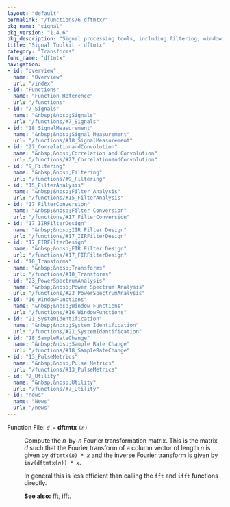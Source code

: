 ```yaml
---
layout: "default"
permalink: "/functions/6_dftmtx/"
pkg_name: "signal"
pkg_version: "1.4.6"
pkg_description: "Signal processing tools, including filtering, windowing and display functions."
title: "Signal Toolkit - dftmtx"
category: "Transforms"
func_name: "dftmtx"
navigation:
- id: "overview"
  name: "Overview"
  url: "/index"
- id: "Functions"
  name: "Function Reference"
  url: "/functions"
- id: "7_Signals"
  name: "&nbsp;&nbsp;Signals"
  url: "/functions/#7_Signals"
- id: "18_SignalMeasurement"
  name: "&nbsp;&nbsp;Signal Measurement"
  url: "/functions/#18_SignalMeasurement"
- id: "27_CorrelationandConvolution"
  name: "&nbsp;&nbsp;Correlation and Convolution"
  url: "/functions/#27_CorrelationandConvolution"
- id: "9_Filtering"
  name: "&nbsp;&nbsp;Filtering"
  url: "/functions/#9_Filtering"
- id: "15_FilterAnalysis"
  name: "&nbsp;&nbsp;Filter Analysis"
  url: "/functions/#15_FilterAnalysis"
- id: "17_FilterConversion"
  name: "&nbsp;&nbsp;Filter Conversion"
  url: "/functions/#17_FilterConversion"
- id: "17_IIRFilterDesign"
  name: "&nbsp;&nbsp;IIR Filter Design"
  url: "/functions/#17_IIRFilterDesign"
- id: "17_FIRFilterDesign"
  name: "&nbsp;&nbsp;FIR Filter Design"
  url: "/functions/#17_FIRFilterDesign"
- id: "10_Transforms"
  name: "&nbsp;&nbsp;Transforms"
  url: "/functions/#10_Transforms"
- id: "23_PowerSpectrumAnalysis"
  name: "&nbsp;&nbsp;Power Spectrum Analysis"
  url: "/functions/#23_PowerSpectrumAnalysis"
- id: "16_WindowFunctions"
  name: "&nbsp;&nbsp;Window Functions"
  url: "/functions/#16_WindowFunctions"
- id: "21_SystemIdentification"
  name: "&nbsp;&nbsp;System Identification"
  url: "/functions/#21_SystemIdentification"
- id: "18_SampleRateChange"
  name: "&nbsp;&nbsp;Sample Rate Change"
  url: "/functions/#18_SampleRateChange"
- id: "13_PulseMetrics"
  name: "&nbsp;&nbsp;Pulse Metrics"
  url: "/functions/#13_PulseMetrics"
- id: "7_Utility"
  name: "&nbsp;&nbsp;Utility"
  url: "/functions/#7_Utility"
- id: "news"
  name: "News"
  url: "/news"
---
```

<dl class="first-deftypefn">
<dt class="deftypefn" id="index-dftmtx"><span class="category-def">Function File: </span><span><code class="def-type"><var class="var">d</var> =</code> <strong class="def-name">dftmtx</strong> <code class="def-code-arguments">(<var class="var">n</var>)</code><a class="copiable-link" href="#index-dftmtx"></a></span></dt>
<dd><p>Compute the <var class="var">n</var>-by-<var class="var">n</var> Fourier transformation matrix.  This is
 the matrix <var class="var">d</var> such that the Fourier transform of a column vector of
 length <var class="var">n</var> is given by <code class="code">dftmtx(<var class="var">n</var>) * <var class="var">x</var></code> and the
 inverse Fourier transform is given by <code class="code">inv(dftmtx(<var class="var">n</var>)) * <var class="var">x</var></code>.
</p>
<p>In general this is less efficient than calling the <code class="code">fft</code> and
 <code class="code">ifft</code> functions directly.
 </p>
<p><strong class="strong">See also:</strong> fft, ifft.
 </p></dd></dl>